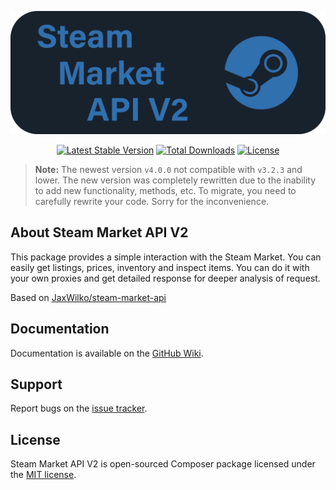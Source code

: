 <p align="center"><a href="https://github.com/Allyans3/steam-market-api-v2" target="_blank"><img src="https://raw.githubusercontent.com/Allyans3/steam-market-api-v2/ver4/images/steam-market-api-logo.png" width="600" alt="Steam-market-api-v2"></a></p>

<p align="center">
<a href="https://packagist.org/packages/Allyans3/steam-market-api-v2"><img src="https://img.shields.io/packagist/v/Allyans3/steam-market-api-v2?style=flat-square" alt="Latest Stable Version"></a>
<a href="https://packagist.org/packages/Allyans3/steam-market-api-v2"><img src="https://img.shields.io/packagist/dt/Allyans3/steam-market-api-v2?style=flat-square" alt="Total Downloads"></a>
<a href="https://github.com/Allyans3/steam-market-api-v2"><img src="https://img.shields.io/packagist/l/Allyans3/steam-market-api-v2?style=flat-square" alt="License"></a>
</p>

> **Note:** The newest version `v4.0.0` not compatible with `v3.2.3` and lower. The new version was completely rewritten due to the inability to add new functionality, methods, etc. To migrate, you need to carefully rewrite your code. Sorry for the inconvenience.  

## About Steam Market API V2

This package provides a simple interaction with the Steam Market. You can easily get listings, prices, inventory and inspect items. You can do it with your own proxies and get detailed response for deeper analysis of request. 

Based on [JaxWilko/steam-market-api](https://github.com/JaxWilko/steam-market-api)

## Documentation

Documentation is available on the [GitHub Wiki](https://github.com/Allyans3/steam-market-api-v2/wiki/Old-Documentation).

## Support

Report bugs on the [issue tracker](https://github.com/Allyans3/steam-market-api-v2/issues).

## License

Steam Market API V2 is open-sourced Composer package licensed under the [MIT license](https://opensource.org/licenses/MIT).